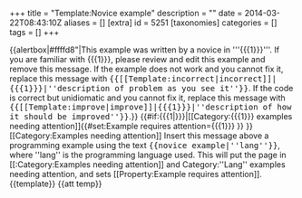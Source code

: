+++
title = "Template:Novice example"
description = ""
date = 2014-03-22T08:43:10Z
aliases = []
[extra]
id = 5251
[taxonomies]
categories = []
tags = []
+++

{{alertbox|#ffffd8"|This example was written by a novice in '''{{{1}}}'''. If you are familiar with {{{1}}}, please review and edit this example and remove this message. If the example does not work and you cannot fix it, replace this message with <tt><nowiki>{{</nowiki>[[Template:incorrect|incorrect]]<nowiki>|</nowiki>{{{1}}}<nowiki>|</nowiki>''description of problem as you see it''<nowiki>}}</nowiki></tt>. If the code is correct but unidiomatic and you cannot fix it, replace this message with <tt><nowiki>{{</nowiki>[[Template:improve|improve]]<nowiki>|</nowiki>{{{1}}}<nowiki>|</nowiki>''description of how it should be improved''<nowiki>}}</nowiki></tt>.}}
<includeonly>
{{#if:{{{1|}}}|[[Category:{{{1}}} examples needing attention]]{{#set:Example requires attention={{{1}}} }} }}
[[Category:Examples needing attention]]
</includeonly>
<noinclude>Insert this message above a programming example using the text <tt><nowiki>{{novice example|</nowiki>''lang''<nowiki>}}</nowiki></tt>, where ''lang'' is the programming language used. This will put the page in [[:Category:Examples needing attention]] and Category:''Lang'' examples needing attention, and sets [[Property:Example requires attention]].
{{template}}
{{att temp}}
</noinclude>
